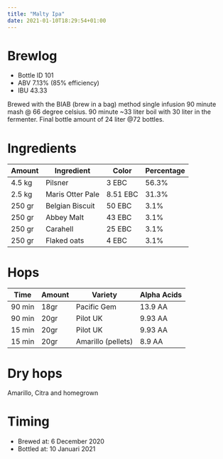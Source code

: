 ```yaml
---
title: "Malty Ipa"
date: 2021-01-10T18:29:54+01:00
---
```


# Brewlog

- Bottle ID 101
- ABV 7.13% (85% efficiency)
- IBU 43.33

Brewed with the BIAB (brew in a bag) method single infusion 90 minute mash @ 66 degree celsius. 90 minute ~33 liter boil with 30 liter in the fermenter. Final bottle amount of 24 liter @72 bottles.

# Ingredients

| Amount | Ingredient       | Color    | Percentage |
| ------ | ---------------- | -------- | ---------- |
| 4.5 kg | Pilsner          | 3 EBC    | 56.3%      |
| 2.5 kg | Maris Otter Pale | 8.51 EBC | 31.3%      |
| 250 gr | Belgian Biscuit  | 50 EBC   | 3.1%       |
| 250 gr | Abbey Malt       | 43 EBC   | 3.1%       |
| 250 gr | Carahell         | 25 EBC   | 3.1%       |
| 250 gr | Flaked oats      | 4 EBC    | 3.1%       |

# Hops

| Time   | Amount | Variety            | Alpha Acids |
| ------ | ------ | ------------------ | ----------- |
| 90 min | 18gr   | Pacific Gem        | 13.9 AA     |
| 90 min | 20gr   | Pilot UK           | 9.93 AA     |
| 15 min | 20gr   | Pilot UK           | 9.93 AA     |
| 15 min | 20gr   | Amarillo (pellets) | 8.9 AA      |

# Dry hops

Amarillo, Citra and homegrown

# Timing

- Brewed at: 6 December 2020
- Bottled at: 10 Januari 2021
